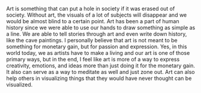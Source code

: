 
Art is something that can put a hole in society if it was erased out of society. Without art, the visuals of a lot of subjects will disappear and we would be almost blind to a certain point. Art has been a part of human history since we were able to use our hands to draw something as simple as a line. We are able to tell stories through art and even write down history, like the cave paintings. I personally believe that art is not meant to be something for monetary gain, but for passion and expression. Yes, in this world today, we as artists have to make a living and our art is one of those primary ways, but in the end, I feel like art is more of a way to express creativity, emotions, and ideas more than just doing it for the monetary gain. It also can serve as a way to meditate as well and just zone out. Art can also help others in visualizing things that they would have never thought can be visualized.
